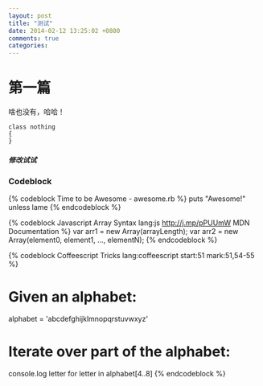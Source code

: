 ```yaml
---
layout: post
title: "测试"
date: 2014-02-12 13:25:02 +0800
comments: true
categories: 
---
```


# 第一篇 


啥也没有，哈哈！

```
class nothing
{
}

```
<!-- more -->

##### 修改试试

### Codeblock

{% codeblock Time to be Awesome - awesome.rb %}
puts "Awesome!" unless lame
{% endcodeblock %}


{% codeblock Javascript Array Syntax lang:js http://j.mp/pPUUmW MDN Documentation %}
var arr1 = new Array(arrayLength);
var arr2 = new Array(element0, element1, ..., elementN);
{% endcodeblock %}

{% codeblock Coffeescript Tricks lang:coffeescript start:51 mark:51,54-55 %}
# Given an alphabet:
alphabet = 'abcdefghijklmnopqrstuvwxyz'

# Iterate over part of the alphabet:
console.log letter for letter in alphabet[4..8]
{% endcodeblock %}